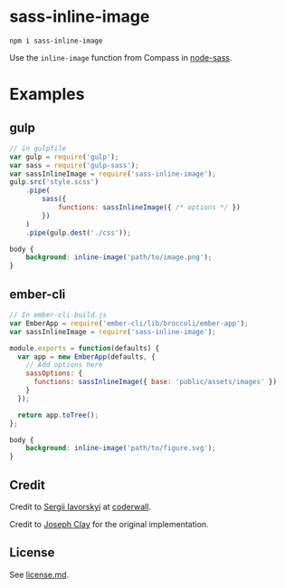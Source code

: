 # sass-inline-image

`npm i sass-inline-image`

Use the `inline-image` function from Compass in [node-sass](https://www.npmjs.com/package/node-sass).

# Examples

## gulp

```js
// in gulpfile
var gulp = require('gulp');
var sass = require('gulp-sass');
var sassInlineImage = require('sass-inline-image');
gulp.src('style.scss')
    .pipe(
        sass({
            functions: sassInlineImage({ /* options */ })
        })
    )
    .pipe(gulp.dest('./css'));
```

```scss
body {
    background: inline-image('path/to/image.png');
}
```

## ember-cli

```js
// In ember-cli-build.js
var EmberApp = require('ember-cli/lib/broccoli/ember-app');
var sassInlineImage = require('sass-inline-image');

module.exports = function(defaults) {
  var app = new EmberApp(defaults, {
    // Add options here
    sassOptions: {
      functions: sassInlineImage({ base: 'public/assets/images' })
    }
  });

  return app.toTree();
};
```

```scss
body {
    background: inline-image('path/to/figure.svg');
}
```

## Credit

Credit to [Sergii Iavorskyi](https://coderwall.com/p/fhgu_q/inlining-images-with-gulp-sass) at [coderwall](https://coderwall.com/).

Credit to [Joseph Clay](https://github.com/JosephClay/sass-inline-image) for the original implementation.

## License

See [license.md](./licence.md).
